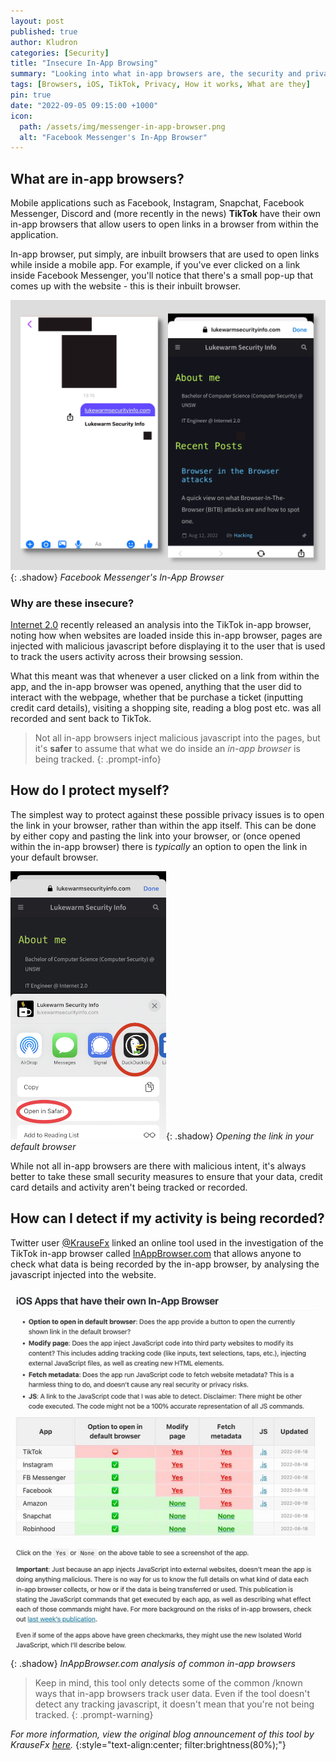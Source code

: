 ```yaml
---
layout: post
published: true
author: Kludron
categories: [Security]
title: "Insecure In-App Browsing"
summary: "Looking into what in-app browsers are, the security and privacy concerns around them, and how to protect yourself."
tags: [Browsers, iOS, TikTok, Privacy, How it works, What are they]
pin: true
date: "2022-09-05 09:15:00 +1000"
icon:
  path: /assets/img/messenger-in-app-browser.png
  alt: "Facebook Messenger's In-App Browser" 
---
```


## What are in-app browsers?

Mobile applications such as Facebook, Instagram, Snapchat, Facebook Messenger, Discord and (more recently in the news)
**TikTok** have their own in-app browsers that allow users to open links in a browser from within the application.

In-app browser, put simply, are inbuilt browsers that are used to open links while inside a mobile app. For example,
if you've ever clicked on a link inside Facebook Messenger, you'll notice that there's a small pop-up that comes up with
the website - this is their inbuilt browser.

![Facebook Messenger In-App Browser](/assets/img/messenger-in-app-browser.png){: .shadow}
_Facebook Messenger's In-App Browser_

### Why are these insecure?
 
[Internet 2.0](https://internet2-0.com/whitepaper/tiktok-inapp-browsers/) recently released an analysis into the TikTok in-app
browser, noting how when websites are loaded inside this in-app browser, pages are injected with malicious javascript before
displaying it to the user that is used to track the users activity across their browsing session.

What this meant was that whenever a user clicked on a link from within the app, and the in-app browser was opened, anything that 
the user did to interact with the webpage, whether that be purchase a ticket (inputting credit card details), visiting a 
shopping site, reading a blog post etc. was all recorded and sent back to TikTok.

> Not all in-app browsers inject malicious javascript into the pages, but it's **safer** to assume that what we do 
inside an *in-app browser* is being tracked.
{: .prompt-info}

## How do I protect myself?

The simplest way to protect against these possible privacy issues is to open the link in your browser, rather than within the 
app itself. This can be done by either copy and pasting the link into your browser, or (once opened within the in-app browser) 
there is *typically* an option to open the link in your default browser.

![Opening link in browser](/assets/img/messenger-open-in-safari.png){: .shadow}
_Opening the link in your default browser_

While not all in-app browsers are there with malicious intent, it's always better to take these small security
measures to ensure that your data, credit card details and activity aren't being tracked or recorded.

## How can I detect if my activity is being recorded?

Twitter user [@KrauseFx](https://twitter.com/KrauseFx/status/1560372215048175617) linked an online tool used in the
investigation of the TikTok in-app browser called [InAppBrowser.com](https://inappbrowser.com/) that allows anyone
to check what data is being recorded by the in-app browser, by analysing the javascript injected into the website.

![iOS in-app browsers analysis](/assets/img/inappbrowser-analysis.png){: .shadow}
_InAppBrowser.com analysis of common in-app browsers_

> Keep in mind, this tool only detects some of the common /known ways that in-app browsers track user data. Even if
the tool doesn't detect any tracking javascript, it doesn't mean that you're not being tracked.
{: .prompt-warning}

*For more information, view the original blog announcement of this tool by KrauseFx [here](https://krausefx.com/blog/announcing-inappbrowsercom-see-what-javascript-commands-get-executed-in-an-in-app-browser).*
{:style="text-align:center; filter:brightness(80%);"}
